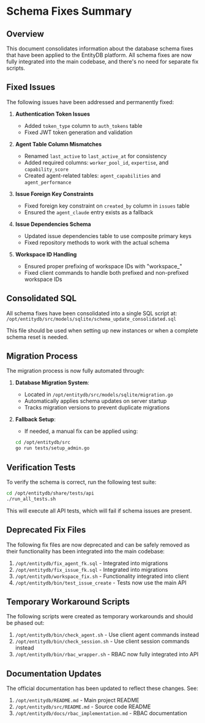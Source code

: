 # Schema Fixes Summary

## Overview

This document consolidates information about the database schema fixes that have been applied to the EntityDB platform. All schema fixes are now fully integrated into the main codebase, and there's no need for separate fix scripts.

## Fixed Issues

The following issues have been addressed and permanently fixed:

1. **Authentication Token Issues**
   - Added `token_type` column to `auth_tokens` table
   - Fixed JWT token generation and validation

2. **Agent Table Column Mismatches**
   - Renamed `last_active` to `last_active_at` for consistency
   - Added required columns: `worker_pool_id`, `expertise`, and `capability_score`
   - Created agent-related tables: `agent_capabilities` and `agent_performance`

3. **Issue Foreign Key Constraints**
   - Fixed foreign key constraint on `created_by` column in `issues` table
   - Ensured the `agent_claude` entry exists as a fallback

4. **Issue Dependencies Schema**
   - Updated issue dependencies table to use composite primary keys
   - Fixed repository methods to work with the actual schema

5. **Workspace ID Handling**
   - Ensured proper prefixing of workspace IDs with "workspace_"
   - Fixed client commands to handle both prefixed and non-prefixed workspace IDs

## Consolidated SQL

All schema fixes have been consolidated into a single SQL script at:
`/opt/entitydb/src/models/sqlite/schema_update_consolidated.sql`

This file should be used when setting up new instances or when a complete schema reset is needed.

## Migration Process

The migration process is now fully automated through:

1. **Database Migration System**:
   - Located in `/opt/entitydb/src/models/sqlite/migration.go`
   - Automatically applies schema updates on server startup
   - Tracks migration versions to prevent duplicate migrations

2. **Fallback Setup**:
   - If needed, a manual fix can be applied using:
   ```bash
   cd /opt/entitydb/src
   go run tests/setup_admin.go
   ```

## Verification Tests

To verify the schema is correct, run the following test suite:

```bash
cd /opt/entitydb/share/tests/api
./run_all_tests.sh
```

This will execute all API tests, which will fail if schema issues are present.

## Deprecated Fix Files

The following fix files are now deprecated and can be safely removed as their functionality has been integrated into the main codebase:

1. `/opt/entitydb/fix_agent_fk.sql` - Integrated into migrations
2. `/opt/entitydb/fix_issue_fk.sql` - Integrated into migrations
3. `/opt/entitydb/workspace_fix.sh` - Functionality integrated into client
4. `/opt/entitydb/bin/test_issue_create` - Tests now use the main API

## Temporary Workaround Scripts

The following scripts were created as temporary workarounds and should be phased out:

1. `/opt/entitydb/bin/check_agent.sh` - Use client agent commands instead
2. `/opt/entitydb/bin/check_session.sh` - Use client session commands instead
3. `/opt/entitydb/bin/rbac_wrapper.sh` - RBAC now fully integrated into API

## Documentation Updates

The official documentation has been updated to reflect these changes. See:

1. `/opt/entitydb/README.md` - Main project README
2. `/opt/entitydb/src/README.md` - Source code README
3. `/opt/entitydb/docs/rbac_implementation.md` - RBAC documentation